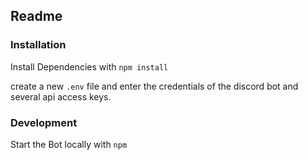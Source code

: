 ## Readme

### Installation

Install Dependencies with `npm install`

create a new `.env` file and enter the credentials of the discord bot and several api access keys.

### Development

Start the Bot locally with `npm `
